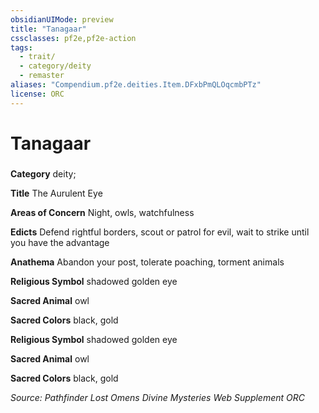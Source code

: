 ```yaml
---
obsidianUIMode: preview
title: "Tanagaar"
cssclasses: pf2e,pf2e-action
tags:
  - trait/
  - category/deity
  - remaster
aliases: "Compendium.pf2e.deities.Item.DFxbPmQLOqcmbPTz"
license: ORC
---
```

# Tanagaar

### 

**Category** deity; 




**Title** The Aurulent Eye

**Areas of Concern** Night, owls, watchfulness

**Edicts** Defend rightful borders, scout or patrol for evil, wait to strike until you have the advantage

**Anathema** Abandon your post, tolerate poaching, torment animals

**Religious Symbol** shadowed golden eye

**Sacred Animal** owl

**Sacred Colors** black, gold

**Religious Symbol** shadowed golden eye

**Sacred Animal** owl

**Sacred Colors** black, gold

*Source: Pathfinder Lost Omens Divine Mysteries Web Supplement*
*ORC*